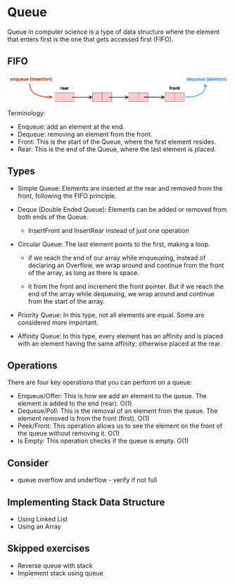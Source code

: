 # Queue

Queue in computer science is a type of data structure where the element that
enters first is the one that gets accessed first (FIFO).

## FIFO

![](attachements/queue.png)

Terminology:

- Enqueue: add an element at the end.
- Dequeue: removing an element from the front.
- Front: This is the start of the Queue, where the first element resides.
- Rear: This is the end of the Queue, where the last element is placed.

## Types

- Simple Queue: Elements are inserted at the rear and removed from the front,
  following the FIFO principle.

- Deque (Double Ended Queue): Elements can be added or removed from both ends of
  the Queue.

  - InsertFront and InsertRear instead of just one operation

- Circular Queue: The last element points to the first, making a loop.

  - if we reach the end of our array while enqueueing, instead of declaring an
    Overflow, we wrap around and continue from the front of the array, as long
    as there is space.

  - it from the front and increment the front pointer. But if we reach the end
    of the array while dequeuing, we wrap around and continue from the start of
    the array.

- Priority Queue: In this type, not all elements are equal. Some are considered
  more important.

- Affinity Queue: In this type, every element has an affinity and is placed with
  an element having the same affinity; otherwise placed at the rear.

## Operations

There are four key operations that you can perform on a queue:

- Enqueue/Offer: This is how we add an element to the queue. The element is
  added to the end (rear). O(1)
- Dequeue/Poll: This is the removal of an element from the queue. The element
  removed is from the front (first). O(1)
- Peek/Front: This operation allows us to see the element on the front of the
  queue without removing it. O(1)
- Is Empty: This operation checks if the queue is empty. O(1)

## Consider

- queue overflow and underflow - verify if not full

## Implementing Stack Data Structure

- Using Linked List
- Using an Array

## Skipped exercises

- Reverse queue with stack
- Implement stack using queue
